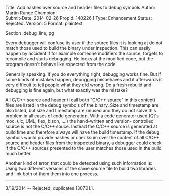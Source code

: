 Title:       Add hashes over source and header files to debug symbols
Author:      Martin Runge
Champion:    
Submit-Date: 2014-02-26
Propid:      140226.1
Type:        Enhancement
Status:      Rejected.
Version:     5
Format:      plaintext

Section .debug_line, pg 

Every debugger will confuse its user if the source files it is looking at do
not match those used to build the binary under inspection. This can easily 
happen by accident if for example someone modifiers the source, forgets to 
recompile and starts debugging. He looks at the modified code, but the 
program doesn't behave like expected from the code.

Generally speaking: If you do everything right, debugging works fine. But
if some kinds of mistakes happen, debugging misbehaves and it afterwards 
is very difficult to tell people what they did wrong. Do a fresh rebuild 
and debugging is fine again, but what exactly was the mistake?

All C/C++ source and header (I call both "C/C++ source" in this context) 
files are listed in the debug symbols of the binary. Size and timestamp 
are also listed, but size and timestamp are unused and they do not solve 
this problem in all cases of code generation.  With a code generator used
(Qt's moc, uic, UML, flex, bison, ....) the hand-written and version-
controlled source is not the C/C++ souce. Instead the C/C++ source is 
generated at build time and therefore always will have the build timestamp. 
If the debug symbols would provide hashes or checksum over the content of 
all C/C++ source and header files from the inspected binary, a debugger 
could check if the C/C++ sources presented to the user matches those 
used in the build much better. 

Another kind of error, that could be detected using such information is:
Using two different versions of the same source file to build two 
libraries and link both of them them into one process.

---
3/19/2014 -- Rejected, duplicates 130701.1.

